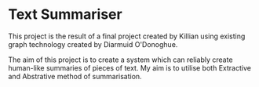 # Text Summariser

This project is the result of a final project created by Killian using existing graph technology created by Diarmuid O'Donoghue.

The aim of this project is to create a system which can reliably create human-like summaries of pieces of text. My aim is to utilise both Extractive and Abstrative method of summarisation.

